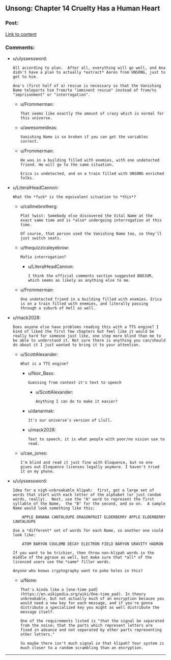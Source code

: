 ## Unsong: Chapter 14 Cruelty Has a Human Heart

### Post:

[Link to content](http://unsongbook.com/chapter-14-cruelty-has-a-human-heart/)

### Comments:

- u/ulyssessword:
  ```
  All according to plan.  After all, everything will go well, and Ana didn't have a plan to actually *extract* Aaron from UNSONG, just to get to him.

  Ana's (first half of a) rescue is necessary so that the Vanishing Name teleports him from/to "imminent rescue" instead of from/to "imprisonment" or "interrogation".
  ```

  - u/Frommerman:
    ```
    That seems like exactly the amount of crazy which is normal for this universe.
    ```

  - u/awesomeideas:
    ```
    Vanishing Name is so broken if you can get the variables correct.
    ```

  - u/Frommerman:
    ```
    He was in a building filled with enemies, with one undetected friend. He will go to the same situation.

    Erica is undetected, and on a train filled with UNSONG enriched folks.
    ```

- u/LiteralHeadCannon:
  ```
  What the *fuck* is the equivalent situation to *this*?
  ```

  - u/callmebrotherg:
    ```
    Plot twist: Somebody else discovered the Vital Name at the exact same time and is *also* undergoing interrogation at this time. 

    Of course, that person used the Vanishing Name too, so they'll just switch seats.
    ```

  - u/thequizzicaleyebrow:
    ```
    Mafia interrogation?
    ```

    - u/LiteralHeadCannon:
      ```
      I think the official comments section suggested BOOJUM, which seems as likely as anything else to me.
      ```

  - u/Frommerman:
    ```
    One undetected friend in a building filled with enemies. Erica is on a train filled with enemies, and literally passing through a suburb of Hell as well.
    ```

- u/mack2028:
  ```
  Does anyone else have problems reading this with a TTS engine? I kind of liked the first few chapters but feel like it would be really hard for someone just like, one step more blind than me to be able to understand it. Not sure there is anything you can/should do about it I just wanted to bring it to your attention.
  ```

  - u/ScottAlexander:
    ```
    What is a TTS engine?
    ```

    - u/Noir_Bass:
      ```
      Guessing from context it's text to speech
      ```

      - u/ScottAlexander:
        ```
        Anything I can do to make it easier?
        ```

    - u/danarmak:
      ```
      It's our universe's version of Llull.
      ```

    - u/mack2028:
      ```
      Text to speech, it is what people with poor/no vision use to read.
      ```

  - u/cae_jones:
    ```
    I'm blind and read it just fine with Eloquence, but no one gives out Eloquence licenses legally anymore. I haven't tried it on my phone.
    ```

- u/ulyssessword:
  ```
  Idea for a nigh-unbreakable klipah:  first, get a large set of words that start with each letter of the alphabet (or just random words, really).  Next, use the "A" word to represent the first syllable of the Name,  the "B" for the second, and so on.  A sample Name would look something like this:

      APPLE BANANA CANTALOUPE DRAGONFRUIT ELDERBERRY APPLE ELDERBERRY CANTALOUPE 

  Use a *different* set of words for each Name, so another one could look like:

      ATOM BARYON COULOMB DECAY ELECTRON FIELD BARYON GRAVITY HADRON

  If you want to be trickier, then throw non-klipah words in the middle of the pgrase as well, but make sure that *all* of the licenced users use the *same* filler words.

  Anyone who knows cryptography want to poke holes in this?
  ```

  - u/None:
    ```
    That's kinda like a [one-time pad](https://en.wikipedia.org/wiki/One-time_pad). In theory unbreakable, but not actually much of an encryption because you would need a new key for each message, and if you're gonna distribute a specialized key you might as well distribute the message itself.

    One of the requirements listed is "that the signal be separated from the noise; that the parts which represent letters are fixed in advance and not separated by other parts representing other letters."

    So maybe there isn't much signal in that klipah? Your system is much closer to a random scrambling than an encryption.
    ```

---

